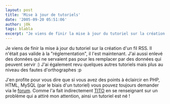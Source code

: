 ```yaml
---
layout: post
title: 'Mise à jour de tutoriels'
date: '2005-09-20 05:51:06'
author: j0k
tags: blabla
excerpt: "Je viens de finir la mise à jour du tutoriel sur la création d'un fil RSS. Il n'était pas valide à la \"réglementation\", il l'est maintenant. J'ai aussi enlevé des données qui ne servaient pas pour les remplacer par des données qui peuvent servir :)   J'ai également revu quelques autres tutoriels mais plus au niveau des fautes d'orthographes :p  \n  \nJ'en      …"
---
```


Je viens de finir la mise à jour du tutoriel sur la création d'un fil RSS. Il n'était pas valide à la "réglementation", il l'est maintenant. J'ai aussi enlevé des données qui ne servaient pas pour les remplacer par des données qui peuvent servir :)   J'ai également revu quelques autres tutoriels mais plus au niveau des fautes d'orthographes :p

J'en profite pour vous dire que si vous avez des points à éclaircir en PHP, HTML, MySQL (par le biais d'un tutoriel) vous pouvez toujours demander via le [forum](http://www.j0k3r.net/forum/). Comme l'a fait indirectement [TITO](http://www.j0k3r.net/forum/system-automatique-639.htm) en se renseignant sur un problème qui a attiré mon attention, ainsi un tutoriel est né !
